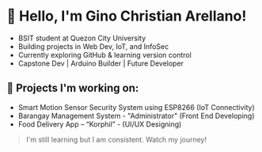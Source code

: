 # 👋 Hello, I'm Gino Christian Arellano!

- BSIT student at Quezon City University  
- Building projects in Web Dev, IoT, and InfoSec  
- Currently exploring GitHub & learning version control  
- Capstone Dev | Arduino Builder | Future Developer

## 🚀 Projects I'm working on:
- Smart Motion Sensor Security System using ESP8266 (IoT Connectivity)
- Barangay Management System - "Administrator" (Front End Developing)
- Food Delivery App – “Korphil” - (UI/UX Designing)

> I'm still learning but I am consistent. Watch my journey! 
